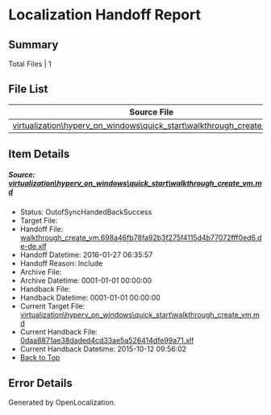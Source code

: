 # <a name='report-top'></a> Localization Handoff Report

## Summary
 Total Files | 1

## File List
 Source File | Status | Details 
 ----------- | ------ | ------- 
 [virtualization\hyperv_on_windows\quick_start\walkthrough_create_vm.md](https://github.com/OpenLocalizationOrg/hyperV/blob/604d08e464408f29fe99dd547fc18a7449af12cd/virtualization/hyperv_on_windows/quick_start/walkthrough_create_vm.md) | OutofSyncHandedBackSuccess | [Details](#fb5745f381ba508a20b462528535485b0667a700183)

## Item Details
##### <a name='fb5745f381ba508a20b462528535485b0667a700183'></a> Source: [virtualization\hyperv_on_windows\quick_start\walkthrough_create_vm.md](https://github.com/OpenLocalizationOrg/hyperV/blob/604d08e464408f29fe99dd547fc18a7449af12cd/virtualization/hyperv_on_windows/quick_start/walkthrough_create_vm.md)
* Status: OutofSyncHandedBackSuccess
* Target File: 
* Handoff File: [walkthrough_create_vm.698a46fb78fa92b3f275f4115d4b77072fff0ed6.de-de.xlf](https://github.com/OpenLocalizationOrg/olhandoff/blob/62161cddea659bd12e4695dbcb5bbf9c6c6077d6/ol-handoff/OpenLocalizationOrg/hyperV.de-de/master/walkthrough_create_vm.698a46fb78fa92b3f275f4115d4b77072fff0ed6.de-de.xlf)
* Handoff Datetime: 2016-01-27 06:35:57
* Handoff Reason: Include
* Archive File: 
* Archive Datetime: 0001-01-01 00:00:00
* Handback File: 
* Handback Datetime: 0001-01-01 00:00:00
* Current Target File: [virtualization\hyperv_on_windows\quick_start\walkthrough_create_vm.md](https://github.com/OpenLocalizationOrg/hyperV.de-de/blob/18a2dbca36e6cbd4c2a4ccf621e305f72a7a15c2/virtualization/hyperv_on_windows/quick_start/walkthrough_create_vm.md)
* Current Handback File: [0daa8871ae38daded4cd33ae5a526414dfe99a71.xlf](https://github.com/OpenLocalizationOrg/olhandback/blob/3855be14f7509fd0ef2cc0180055698472881ea3/ol-handback/OpenLocalizationOrg/hyperV.de-de/master/archive/0daa8871ae38daded4cd33ae5a526414dfe99a71.xlf)
* Current Handback Datetime: 2015-10-12 09:56:02
* [Back to Top](#report-top)


## Error Details

Generated by OpenLocalization.
